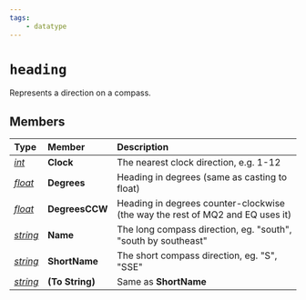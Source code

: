 ```yaml
---
tags:
    - datatype
---
```


# `heading`

Represents a direction on a compass.

## Members

| **Type** | **Member** | **Description** |
| :--- | :--- | :--- |
| [_int_](datatype-int.md) | **Clock** | The nearest clock direction, e.g. 1-12 |
| [_float_](datatype-float.md) | **Degrees** | Heading in degrees (same as casting to float) |
| [_float_](datatype-float.md) | **DegreesCCW** | Heading in degrees counter-clockwise (the way the rest of MQ2 and EQ uses it) |
| [_string_](datatype-string.md) | **Name** | The long compass direction, eg. "south", "south by southeast" |
| [_string_](datatype-string.md) | **ShortName** | The short compass direction, eg. "S", "SSE" |
| [_string_](datatype-string.md) | **(To String)** | Same as **ShortName** |
